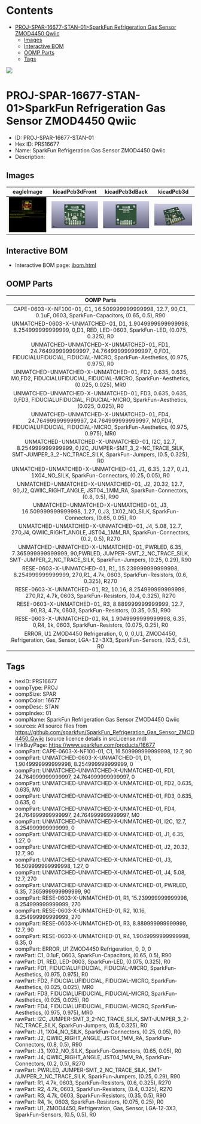 



Contents
========

* [PROJ-SPAR-16677-STAN-01>SparkFun Refrigeration Gas Sensor ZMOD4450 Qwiic](#proj-spar-16677-stan-01sparkfun-refrigeration-gas-sensor-zmod4450-qwiic)
	* [Images](#images)
	* [Interactive BOM](#interactive-bom)
	* [OOMP Parts](#oomp-parts)
	* [Tags](#tags)
  
![][im]
# PROJ-SPAR-16677-STAN-01>SparkFun Refrigeration Gas Sensor ZMOD4450 Qwiic

- ID: PROJ-SPAR-16677-STAN-01
- Hex ID: PRS16677
- Name: SparkFun Refrigeration Gas Sensor ZMOD4450 Qwiic
- Description: 

## Images
  
  

|eagleImage|kicadPcb3dFront|kicadPcb3dBack|kicadPcb3d|
| :---: | :---: | :---: | :---: |
|[![eagleImage](eagleImage_140.png)](eagleImage_600.png)|[![kicadPcb3dFront](kicadPcb3dFront_140.png)](kicadPcb3dFront_600.png)|[![kicadPcb3dBack](kicadPcb3dBack_140.png)](kicadPcb3dBack_600.png)|[![kicadPcb3d](kicadPcb3d_140.png)](kicadPcb3d_600.png)|

## Interactive BOM

- Interactive BOM page: [ibom.html](kicad/bom/ibom.html)

## OOMP Parts
  

|OOMP Parts|
| :---: |
|CAPE-0603-X-NF100-01, C1, 16.509999999999998, 12.7, 90,C1, 0.1uF, 0603, SparkFun-Capacitors, (0.65, 0.5), R90|
|UNMATCHED-0603-X-UNMATCHED-01, D1, 1.9049999999999998, 8.254999999999999, 0,D1, RED, LED-0603, SparkFun-LED, (0.075, 0.325), R0|
|UNMATCHED-UNMATCHED-X-UNMATCHED-01, FD1, 24.764999999999997, 24.764999999999997, 0,FD1, FIDUCIALUFIDUCIAL, FIDUCIAL-MICRO, SparkFun-Aesthetics, (0.975, 0.975), R0|
|UNMATCHED-UNMATCHED-X-UNMATCHED-01, FD2, 0.635, 0.635, M0,FD2, FIDUCIALUFIDUCIAL, FIDUCIAL-MICRO, SparkFun-Aesthetics, (0.025, 0.025), MR0|
|UNMATCHED-UNMATCHED-X-UNMATCHED-01, FD3, 0.635, 0.635, 0,FD3, FIDUCIALUFIDUCIAL, FIDUCIAL-MICRO, SparkFun-Aesthetics, (0.025, 0.025), R0|
|UNMATCHED-UNMATCHED-X-UNMATCHED-01, FD4, 24.764999999999997, 24.764999999999997, M0,FD4, FIDUCIALUFIDUCIAL, FIDUCIAL-MICRO, SparkFun-Aesthetics, (0.975, 0.975), MR0|
|UNMATCHED-UNMATCHED-X-UNMATCHED-01, I2C, 12.7, 8.254999999999999, 0,I2C, JUMPER-SMT_3_2-NC_TRACE_SILK, SMT-JUMPER_3_2-NC_TRACE_SILK, SparkFun-Jumpers, (0.5, 0.325), R0|
|UNMATCHED-UNMATCHED-X-UNMATCHED-01, J1, 6.35, 1.27, 0,J1, 1X04_NO_SILK, SparkFun-Connectors, (0.25, 0.05), R0|
|UNMATCHED-UNMATCHED-X-UNMATCHED-01, J2, 20.32, 12.7, 90,J2, QWIIC_RIGHT_ANGLE, JST04_1MM_RA, SparkFun-Connectors, (0.8, 0.5), R90|
|UNMATCHED-UNMATCHED-X-UNMATCHED-01, J3, 16.509999999999998, 1.27, 0,J3, 1X02_NO_SILK, SparkFun-Connectors, (0.65, 0.05), R0|
|UNMATCHED-UNMATCHED-X-UNMATCHED-01, J4, 5.08, 12.7, 270,J4, QWIIC_RIGHT_ANGLE, JST04_1MM_RA, SparkFun-Connectors, (0.2, 0.5), R270|
|UNMATCHED-UNMATCHED-X-UNMATCHED-01, PWRLED, 6.35, 7.365999999999999, 90,PWRLED, JUMPER-SMT_2_NC_TRACE_SILK, SMT-JUMPER_2_NC_TRACE_SILK, SparkFun-Jumpers, (0.25, 0.29), R90|
|RESE-0603-X-UNMATCHED-01, R1, 15.239999999999998, 8.254999999999999, 270,R1, 4.7k, 0603, SparkFun-Resistors, (0.6, 0.325), R270|
|RESE-0603-X-UNMATCHED-01, R2, 10.16, 8.254999999999999, 270,R2, 4.7k, 0603, SparkFun-Resistors, (0.4, 0.325), R270|
|RESE-0603-X-UNMATCHED-01, R3, 8.889999999999999, 12.7, 90,R3, 4.7k, 0603, SparkFun-Resistors, (0.35, 0.5), R90|
|RESE-0603-X-UNMATCHED-01, R4, 1.9049999999999998, 6.35, 0,R4, 1k, 0603, SparkFun-Resistors, (0.075, 0.25), R0|
|ERROR, U1 ZMOD4450 Refrigeration, 0, 0, 0,U1, ZMOD4450, Refrigeration, Gas, Sensor, LGA-12-3X3, SparkFun-Sensors, (0.5, 0.5), R0|

## Tags

- hexID: PRS16677
- oompType: PROJ
- oompSize: SPAR
- oompColor: 16677
- oompDesc: STAN
- oompIndex: 01
- oompName: SparkFun Refrigeration Gas Sensor ZMOD4450 Qwiic
- sources: All source files from https://github.com/sparkfun/SparkFun_Refrigeration_Gas_Sensor_ZMOD4450_Qwiic (source licence details in srcLicense.md)
- linkBuyPage: https://www.sparkfun.com/products/16677
- oompPart: CAPE-0603-X-NF100-01, C1, 16.509999999999998, 12.7, 90
- oompPart: UNMATCHED-0603-X-UNMATCHED-01, D1, 1.9049999999999998, 8.254999999999999, 0
- oompPart: UNMATCHED-UNMATCHED-X-UNMATCHED-01, FD1, 24.764999999999997, 24.764999999999997, 0
- oompPart: UNMATCHED-UNMATCHED-X-UNMATCHED-01, FD2, 0.635, 0.635, M0
- oompPart: UNMATCHED-UNMATCHED-X-UNMATCHED-01, FD3, 0.635, 0.635, 0
- oompPart: UNMATCHED-UNMATCHED-X-UNMATCHED-01, FD4, 24.764999999999997, 24.764999999999997, M0
- oompPart: UNMATCHED-UNMATCHED-X-UNMATCHED-01, I2C, 12.7, 8.254999999999999, 0
- oompPart: UNMATCHED-UNMATCHED-X-UNMATCHED-01, J1, 6.35, 1.27, 0
- oompPart: UNMATCHED-UNMATCHED-X-UNMATCHED-01, J2, 20.32, 12.7, 90
- oompPart: UNMATCHED-UNMATCHED-X-UNMATCHED-01, J3, 16.509999999999998, 1.27, 0
- oompPart: UNMATCHED-UNMATCHED-X-UNMATCHED-01, J4, 5.08, 12.7, 270
- oompPart: UNMATCHED-UNMATCHED-X-UNMATCHED-01, PWRLED, 6.35, 7.365999999999999, 90
- oompPart: RESE-0603-X-UNMATCHED-01, R1, 15.239999999999998, 8.254999999999999, 270
- oompPart: RESE-0603-X-UNMATCHED-01, R2, 10.16, 8.254999999999999, 270
- oompPart: RESE-0603-X-UNMATCHED-01, R3, 8.889999999999999, 12.7, 90
- oompPart: RESE-0603-X-UNMATCHED-01, R4, 1.9049999999999998, 6.35, 0
- oompPart: ERROR, U1 ZMOD4450 Refrigeration, 0, 0, 0
- rawPart: C1, 0.1uF, 0603, SparkFun-Capacitors, (0.65, 0.5), R90
- rawPart: D1, RED, LED-0603, SparkFun-LED, (0.075, 0.325), R0
- rawPart: FD1, FIDUCIALUFIDUCIAL, FIDUCIAL-MICRO, SparkFun-Aesthetics, (0.975, 0.975), R0
- rawPart: FD2, FIDUCIALUFIDUCIAL, FIDUCIAL-MICRO, SparkFun-Aesthetics, (0.025, 0.025), MR0
- rawPart: FD3, FIDUCIALUFIDUCIAL, FIDUCIAL-MICRO, SparkFun-Aesthetics, (0.025, 0.025), R0
- rawPart: FD4, FIDUCIALUFIDUCIAL, FIDUCIAL-MICRO, SparkFun-Aesthetics, (0.975, 0.975), MR0
- rawPart: I2C, JUMPER-SMT_3_2-NC_TRACE_SILK, SMT-JUMPER_3_2-NC_TRACE_SILK, SparkFun-Jumpers, (0.5, 0.325), R0
- rawPart: J1, 1X04_NO_SILK, SparkFun-Connectors, (0.25, 0.05), R0
- rawPart: J2, QWIIC_RIGHT_ANGLE, JST04_1MM_RA, SparkFun-Connectors, (0.8, 0.5), R90
- rawPart: J3, 1X02_NO_SILK, SparkFun-Connectors, (0.65, 0.05), R0
- rawPart: J4, QWIIC_RIGHT_ANGLE, JST04_1MM_RA, SparkFun-Connectors, (0.2, 0.5), R270
- rawPart: PWRLED, JUMPER-SMT_2_NC_TRACE_SILK, SMT-JUMPER_2_NC_TRACE_SILK, SparkFun-Jumpers, (0.25, 0.29), R90
- rawPart: R1, 4.7k, 0603, SparkFun-Resistors, (0.6, 0.325), R270
- rawPart: R2, 4.7k, 0603, SparkFun-Resistors, (0.4, 0.325), R270
- rawPart: R3, 4.7k, 0603, SparkFun-Resistors, (0.35, 0.5), R90
- rawPart: R4, 1k, 0603, SparkFun-Resistors, (0.075, 0.25), R0
- rawPart: U1, ZMOD4450, Refrigeration, Gas, Sensor, LGA-12-3X3, SparkFun-Sensors, (0.5, 0.5), R0



[im]: kicadPcb3d_450.png
